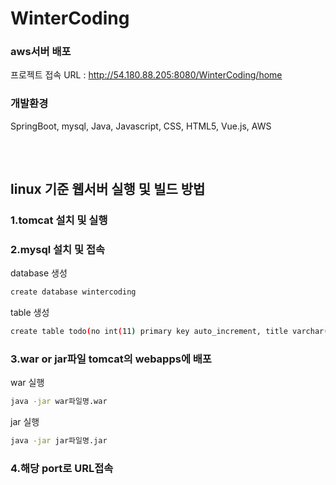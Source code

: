 # WinterCoding



### aws서버 배포
프로젝트 접속 URL : http://54.180.88.205:8080/WinterCoding/home

### 개발환경
SpringBoot, mysql, Java, Javascript, CSS, HTML5, Vue.js, AWS

### 　

## linux 기준 웹서버 실행 및 빌드 방법
>
### 1.tomcat 설치 및 실행

### 2.mysql 설치 및 접속
>>
database 생성
```bash
create database wintercoding
```

table 생성 
```bash
create table todo(no int(11) primary key auto_increment, title varchar(45) not null, content varchar(4000), position int(11) not null, duedate datetime, complete varchar(45) );
```
 
### 3.war or jar파일 tomcat의 webapps에 배포

 war 실행
 ```bash
 java -jar war파일명.war
 ```
 
 jar 실행
 ```bash
 java -jar jar파일명.jar
 ```

### 4.해당 port로 URL접속 
